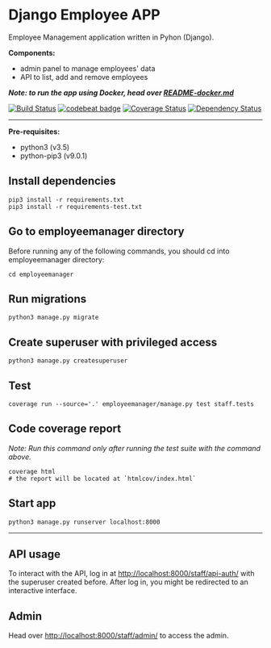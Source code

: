 # Django Employee APP
Employee Management application written in Pyhon (Django).

**Components:**
- admin panel to manage employees' data
- API to list, add and remove employees

***Note: to run the app using Docker, head over [README-docker.md](README-docker.md)***

[![Build Status](https://travis-ci.org/marioluan/django-employee-app.svg?branch=master)](https://travis-ci.org/marioluan/django-employee-app)
[![codebeat badge](https://codebeat.co/badges/09d03419-d881-4ffb-a719-17566c9e9d1a)](https://codebeat.co/projects/github-com-marioluan-django-employee-app)
[![Coverage Status](https://coveralls.io/repos/github/marioluan/django-employee-app/badge.svg?branch=master)](https://coveralls.io/github/marioluan/django-employee-app?branch=master)
[![Dependency Status](https://gemnasium.com/badges/github.com/marioluan/django-employee-app.svg)](https://gemnasium.com/github.com/marioluan/django-employee-app)

---

**Pre-requisites:**
- python3 (v3.5)
- python-pip3 (v9.0.1)

## Install dependencies
```shell
pip3 install -r requirements.txt
pip3 install -r requirements-test.txt
```

## Go to employeemanager directory
Before running any of the following commands, you should
cd into employeemanager directory:
```shell
cd employeemanager
```

## Run migrations
```shell
python3 manage.py migrate
```

## Create superuser with privileged access
```shell
python3 manage.py createsuperuser
```

## Test
```shell
coverage run --source='.' employeemanager/manage.py test staff.tests
```

## Code coverage report
*Note: Run this command only after running the test suite with the command above.*
```shell
coverage html
# the report will be located at `htmlcov/index.html`
```

## Start app
```shell
python3 manage.py runserver localhost:8000
```

---

## API usage
To interact with the API, log in at [http://localhost:8000/staff/api-auth/](http://localhost:8000/staff/api-auth/) with the superuser created before. After log in, you might be redirected to an interactive interface.

## Admin
Head over [http://localhost:8000/staff/admin/](http://localhost:8000/staff/admin/) to access the admin.
